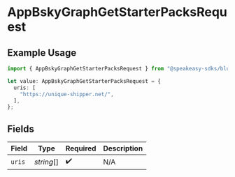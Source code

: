# AppBskyGraphGetStarterPacksRequest

## Example Usage

```typescript
import { AppBskyGraphGetStarterPacksRequest } from "@speakeasy-sdks/bluesky/models/operations";

let value: AppBskyGraphGetStarterPacksRequest = {
  uris: [
    "https://unique-shipper.net/",
  ],
};
```

## Fields

| Field              | Type               | Required           | Description        |
| ------------------ | ------------------ | ------------------ | ------------------ |
| `uris`             | *string*[]         | :heavy_check_mark: | N/A                |